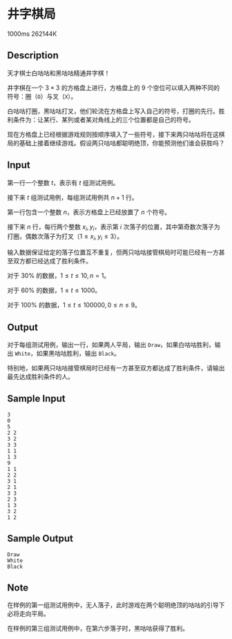 # 井字棋局

1000ms  262144K

## Description

天才棋士白咕咕和黑咕咕精通井字棋！

井字棋在一个 $3 \times 3$ 的方格盘上进行，方格盘上的 $9$ 个空位可以填入两种不同的符号：圈（`O`）与叉（`X`）。

白咕咕打圈，黑咕咕打叉，他们轮流在方格盘上写入自己的符号，打圈的先行。胜利条件为：让某行、某列或者某对角线上的三个位置都是自己的符号。

现在方格盘上已经根据游戏规则按顺序填入了一些符号，接下来两只咕咕将在这棋局的基础上接着继续游戏。假设两只咕咕都聪明绝顶，你能预测他们谁会获胜吗？

## Input

第一行一个整数 $t$，表示有 $t$ 组测试用例。

接下来 $t$ 组测试用例，每组测试用例共 $n+1$ 行。

第一行包含一个整数 $n$，表示方格盘上已经放置了 $n$ 个符号。

接下来 $n$ 行，每行两个整数 $x_i,y_i$，表示第 $i$ 次落子的位置，其中第奇数次落子为打圈，偶数次落子为打叉（$1 \leq x_i,y_i \leq 3$）。

输入数据保证给定的落子位置互不重复，但两只咕咕接管棋局时可能已经有一方甚至双方都已经达成了胜利条件。

对于 $30\%$ 的数据，$1 \leq t \leq 10, n = 1$。

对于 $60\%$ 的数据，$1 \leq t \leq 1000$。

对于 $100\%$ 的数据，$1 \leq t \leq 100000, 0 \leq n \leq 9$。

## Output

对于每组测试用例，输出一行，如果两人平局，输出 `Draw`，如果白咕咕胜利，输出 `White`，如果黑咕咕胜利，输出 `Black`。

特别地，如果两只咕咕接管棋局时已经有一方甚至双方都达成了胜利条件，请输出最先达成胜利条件的人。

## Sample Input

```
3
0
5
2 2
3 2
3 3
1 1
1 3
9
1 1
2 2
3 1
2 1
3 3
2 3
1 3
3 2
1 2
```

## Sample Output

```
Draw
White
Black
```

## Note

在样例的第一组测试用例中，无人落子，此时游戏在两个聪明绝顶的咕咕的引导下必将走向平局。

在样例的第三组测试用例中，在第六步落子时，黑咕咕获得了胜利。
